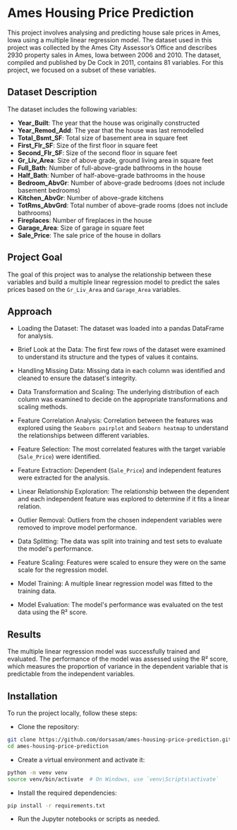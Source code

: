 # Ames Housing Price Prediction
This project involves analysing and predicting house sale prices in Ames, Iowa using a multiple linear regression model. 
The dataset used in this project was collected by the Ames City Assessor’s Office and describes 2930 property sales in Ames, Iowa between 2006 and 2010. 
The dataset, compiled and published by De Cock in 2011, contains 81 variables. 
For this project, we focused on a subset of these variables.

## Dataset Description
The dataset includes the following variables:

- **Year_Built**: The year that the house was originally constructed
- **Year_Remod_Add**: The year that the house was last remodelled
- **Total_Bsmt_SF**: Total size of basement area in square feet
- **First_Flr_SF**: Size of the first floor in square feet
- **Second_Flr_SF**: Size of the second floor in square feet
- **Gr_Liv_Area**: Size of above grade, ground living area in square feet
- **Full_Bath**: Number of full-above-grade bathrooms in the house
- **Half_Bath**: Number of half-above-grade bathrooms in the house
- **Bedroom_AbvGr**: Number of above-grade bedrooms (does not include basement bedrooms)
- **Kitchen_AbvGr**: Number of above-grade kitchens
- **TotRms_AbvGrd**: Total number of above-grade rooms (does not include bathrooms)
- **Fireplaces**: Number of fireplaces in the house
- **Garage_Area**: Size of garage in square feet
- **Sale_Price**: The sale price of the house in dollars

## Project Goal
The goal of this project was to analyse the relationship between these variables and build a multiple linear regression model to predict the sales prices based on the `Gr_Liv_Area` and `Garage_Area` variables.

## Approach
- Loading the Dataset:
The dataset was loaded into a pandas DataFrame for analysis.

- Brief Look at the Data:
The first few rows of the dataset were examined to understand its structure and the types of values it contains.

- Handling Missing Data:
Missing data in each column was identified and cleaned to ensure the dataset's integrity.

- Data Transformation and Scaling:
The underlying distribution of each column was examined to decide on the appropriate transformations and scaling methods.

- Feature Correlation Analysis:
Correlation between the features was explored using the `Seaborn pairplot` and `Seaborn heatmap` to understand the relationships between different variables.

- Feature Selection:
The most correlated features with the target variable (`Sale_Price`) were identified.

- Feature Extraction:
Dependent (`Sale_Price`) and independent features were extracted for the analysis.

- Linear Relationship Exploration:
The relationship between the dependent and each independent feature was explored to determine if it fits a linear relation.

- Outlier Removal:
Outliers from the chosen independent variables were removed to improve model performance.

- Data Splitting:
The data was split into training and test sets to evaluate the model's performance.

- Feature Scaling:
Features were scaled to ensure they were on the same scale for the regression model.

- Model Training:
A multiple linear regression model was fitted to the training data.

- Model Evaluation:
The model's performance was evaluated on the test data using the R² score.

## Results
The multiple linear regression model was successfully trained and evaluated. The performance of the model was assessed using the R² score, which measures the proportion of variance in the dependent variable that is predictable from the independent variables.

## Installation
To run the project locally, follow these steps:

- Clone the repository:
```sh
git clone https://github.com/dorsasam/ames-housing-price-prediction.git
cd ames-housing-price-prediction
```

- Create a virtual environment and activate it:
```sh
python -m venv venv
source venv/bin/activate  # On Windows, use `venv\Scripts\activate`
```

- Install the required dependencies:
```sh
pip install -r requirements.txt
```

- Run the Jupyter notebooks or scripts as needed.



